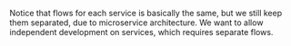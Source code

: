 Notice that flows for each service is basically the same, but we still keep them separated, due to microservice architecture. We want to allow independent development on services, which requires separate flows.

